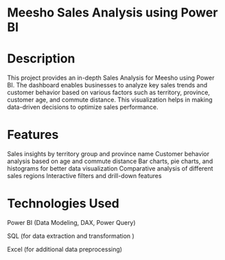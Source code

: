 # Meesho Sales Analysis using Power BI

# Description

This project provides an in-depth Sales Analysis for Meesho using Power BI. The dashboard enables businesses to analyze key sales trends and customer behavior based on various factors such as territory, province, customer age, and commute distance. This visualization helps in making data-driven decisions to optimize sales performance.

# Features

Sales insights by territory group and province name
Customer behavior analysis based on age and commute distance
Bar charts, pie charts, and histograms for better data visualization
Comparative analysis of different sales regions
Interactive filters and drill-down features

# Technologies Used

Power BI (Data Modeling, DAX, Power Query)

SQL (for data extraction and transformation )

Excel (for additional data preprocessing)
